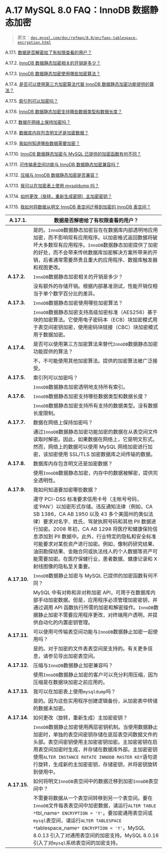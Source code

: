 # A.17 MySQL 8.0 FAQ：InnoDB 数据静态加密

> 原文：[`dev.mysql.com/doc/refman/8.0/en/faqs-tablespace-encryption.html`](https://dev.mysql.com/doc/refman/8.0/en/faqs-tablespace-encryption.html)

A.17.1\. [数据是否解密给了有权限查看的用户？](https://dev.mysql.com/doc/refman/8.0/en/faqs-tablespace-encryption.html#faq-tablespace-encryption-access)

A.17.2\. [InnoDB 数据静态加密相关的开销是多少？](https://dev.mysql.com/doc/refman/8.0/en/faqs-tablespace-encryption.html#faq-tablespace-encryption-overhead)

A.17.3\. [InnoDB 数据静态加密使用哪些加密算法？](https://dev.mysql.com/doc/refman/8.0/en/faqs-tablespace-encryption.html#faq-tablespace-encryption-algorithm)

A.17.4\. [是否可以使用第三方加密算法代替 InnoDB 数据静态加密功能提供的算法？](https://dev.mysql.com/doc/refman/8.0/en/faqs-tablespace-encryption.html#faq-tablespace-encryption-other-algorithms)

A.17.5\. [索引列可以加密吗？](https://dev.mysql.com/doc/refman/8.0/en/faqs-tablespace-encryption.html#faq-tablespace-encryption-indexed-columns)

A.17.6\. [InnoDB 数据静态加密支持哪些数据类型和数据长度？](https://dev.mysql.com/doc/refman/8.0/en/faqs-tablespace-encryption.html#faq-tablespace-encryption-data-types)

A.17.7\. [数据在网络上保持加密吗？](https://dev.mysql.com/doc/refman/8.0/en/faqs-tablespace-encryption.html#faq-tablespace-encryption-network)

A.17.8\. [数据库内存包含明文还是加密数据？](https://dev.mysql.com/doc/refman/8.0/en/faqs-tablespace-encryption.html#faq-tablespace-encryption-database-memory)

A.17.9\. [我如何知道哪些数据需要加密？](https://dev.mysql.com/doc/refman/8.0/en/faqs-tablespace-encryption.html#faq-tablespace-encryption-data-to-encrypt)

A.17.10\. [InnoDB 数据静态加密与 MySQL 已提供的加密函数有何不同？](https://dev.mysql.com/doc/refman/8.0/en/faqs-tablespace-encryption.html#faq-tablespace-encryption-mysql-encryption)

A.17.11\. [可传输表空间功能与 InnoDB 数据静态加密兼容吗？](https://dev.mysql.com/doc/refman/8.0/en/faqs-tablespace-encryption.html#faq-tablespace-encryption-transportable-tablespaces)

A.17.12\. [压缩与 InnoDB 数据静态加密是否兼容？](https://dev.mysql.com/doc/refman/8.0/en/faqs-tablespace-encryption.html#faq-tablespace-encryption-compression)

A.17.13\. [我可以在加密表上使用 mysqldump 吗？](https://dev.mysql.com/doc/refman/8.0/en/faqs-tablespace-encryption.html#faq-tablespace-encryption-mysqldump)

A.17.14\. [如何更改（旋转，重新生成密钥）主加密密钥？](https://dev.mysql.com/doc/refman/8.0/en/faqs-tablespace-encryption.html#faq-tablespace-encryption-key-rotation)

A.17.15\. [我如何将数据从明文 InnoDB 表空间迁移到加密的 InnoDB 表空间？](https://dev.mysql.com/doc/refman/8.0/en/faqs-tablespace-encryption.html#faq-tablespace-encryption-data-migration)

| **A.17.1.** | 数据是否解密给了有权限查看的用户？ |
| --- | --- |
|  | 是的。`InnoDB`数据静态加密旨在在数据库内部透明地应用加密，而不影响现有应用程序。以加密格式返回数据将破坏大多数现有应用程序。`InnoDB`数据静态加密提供了加密的好处，而不会带来传统数据库加密解决方案所带来的开销，后者通常需要昂贵且重大的应用程序、数据库触发器和视图更改。 |
| **A.17.2.** | `InnoDB`数据静态加密相关的开销是多少？ |
|  | 没有额外的存储开销。根据内部基准测试，性能开销仅相当于单个数字百分比的差异。 |
| **A.17.3.** | `InnoDB`数据静态加密使用哪些加密算法？ |
|  | `InnoDB`数据静态加密支持高级加密标准（AES256）基于块的加密算法。它使用电子密码本（ECB）块加密模式用于表空间密钥加密，使用密码块链接（CBC）块加密模式用于数据加密。 |
| **A.17.4.** | 是否可以使用第三方加密算法来替代`InnoDB`数据静态加密功能提供的算法？ |
|  | 不，不可能使用其他加密算法。提供的加密算法被广泛接受。 |
| **A.17.5.** | 索引列可以加密吗？ |
|  | `InnoDB`数据静态加密透明地支持所有索引。 |
| **A.17.6.** | `InnoDB`数据静态加密支持哪些数据类型和数据长度？ |
|  | `InnoDB`数据静态加密支持所有支持的数据类型。没有数据长度限制。 |
| **A.17.7.** | 数据在网络上保持加密吗？ |
|  | 通过`InnoDB`数据静态加密功能加密的数据在从表空间文件读取时解密。因此，如果数据在网络上，它是明文形式。然而，网络上的数据可以使用 MySQL 网络加密进行加密，该加密使用 SSL/TLS 加密数据库之间传输的数据。 |
| **A.17.8.** | 数据库内存包含明文还是加密数据？ |
|  | 使用`InnoDB`数据静态加密，内存中的数据被解密，提供完全透明性。 |
| **A.17.9.** | 我如何知道要加密哪些数据？ |
|  | 遵守 PCI-DSS 标准要求信用卡号（主帐号号码，或'PAN'）以加密形式存储。违反通知法律（例如，CA SB 1386，CA AB 1950 以及 43 多个美国州的类似法律）要求对名字、姓氏、驾驶执照号码和其他 PII 数据进行加密。2008 年初，CA AB 1298 将医疗和健康保险信息添加到 PII 数据中。此外，行业特定的隐私和安全标准可能要求对某些资产进行加密。例如，像制药研究结果、油田勘探结果、金融合同或执法线人的个人数据等资产可能需要加密。在医疗保健行业，患者数据、健康记录和 X 射线图像的隐私至关重要。 |
| **A.17.10.** | `InnoDB`数据静止加密与 MySQL 已提供的加密函数有何不同？ |
|  | MySQL 中有对称和非对称加密 API，可用于在数据库内部手动加密数据。但是，应用程序必须管理加密密钥，并通过调用 API 函数执行所需的加密和解密操作。`InnoDB`数据静止加密不需要应用程序更改，对终端用户透明，并提供自动化的内置密钥管理。 |
| **A.17.11.** | 可以使用可传输表空间功能与`InnoDB`数据静止加密一起使用吗？ |
|  | 是的。对于加密的文件表表空间是支持的。有关更多信息，请参见导出加密表空间。 |
| **A.17.12.** | 压缩与`InnoDB`数据静止加密兼容吗？ |
|  | 使用`InnoDB`数据静止加密的客户可以充分利用压缩，因为压缩是在数据块加密之前应用的。 |
| **A.17.13.** | 我可以在加密表上使用`mysqldump`吗？ |
|  | 是的。因为这些实用程序创建逻辑备份，从加密表中转储的数据未加密。 |
| **A.17.14.** | 如何更改（旋转，重新生成）主加密密钥？ |
|  | `InnoDB`数据静止加密使用两层密钥机制。当使用数据静止加密时，单独的表空间密钥存储在底层表空间数据文件的头部。表空间密钥使用主加密密钥加密。主加密密钥在启用表空间加密时生成，并存储在数据库外部。主加密密钥使用`ALTER INSTANCE ROTATE INNODB MASTER KEY`语句进行旋转，生成新的主加密密钥，存储密钥，并将密钥旋转到使用中。 |
| **A.17.15.** | 如何将明文`InnoDB`表空间中的数据迁移到加密`InnoDB`表空间中？ |
|  | 不需要将数据从一个表空间转移到另一个表空间。要在`InnoDB`文件每表表空间中加密数据，请运行`ALTER TABLE *`tbl_name`* ENCRYPTION = 'Y'`。要加密通用表空间或`mysql`表空间，请运行`ALTER TABLESPACE *`tablespace_name`* ENCRYPTION = 'Y'`。MySQL 8.0.13 引入了对通用表空间的加密支持。MySQL 8.0.16 引入了对`mysql`系统表空间的加密支持。 |
